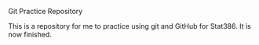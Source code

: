 Git Practice Repository

This is a repository for me to practice using git and GitHub for Stat386.
It is now finished.
